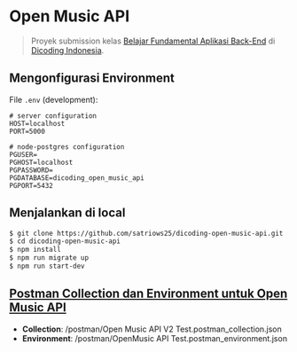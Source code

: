 # Open Music API

> Proyek submission kelas [Belajar Fundamental Aplikasi Back-End](https://www.dicoding.com/academies/271) di [Dicoding Indonesia](https://www.dicoding.com).

## Mengonfigurasi Environment

File `.env` (development):

```
# server configuration
HOST=localhost
PORT=5000

# node-postgres configuration
PGUSER=
PGHOST=localhost
PGPASSWORD=
PGDATABASE=dicoding_open_music_api
PGPORT=5432
```

## Menjalankan di local

```bash
$ git clone https://github.com/satriows25/dicoding-open-music-api.git
$ cd dicoding-open-music-api
$ npm install
$ npm run migrate up
$ npm run start-dev
```

## [Postman Collection dan Environment untuk Open Music API](https://github.com/satriows25/dicoding-open-music-api/tree/main/postman)

- **Collection**: /postman/Open Music API V2 Test.postman_collection.json
- **Environment**: /postman/OpenMusic API Test.postman_environment.json
